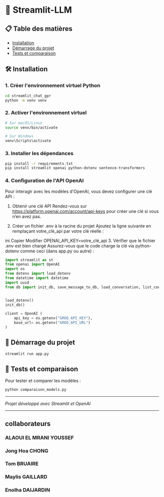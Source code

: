 # 🚀 Streamlit-LLM

## 📋 Table des matières
- [Installation](#installation)
- [Démarrage du projet](#démarrage-du-projet)
- [Tests et comparaison](#tests-et-comparaison)

## 🛠️ Installation

### 1. Créer l'environnement virtuel Python
```bash
cd streamlit_chat_gpr
python -m venv venv
```

### 2. Activer l'environnement virtuel
```bash
# Sur macOS/Linux
source venv/bin/activate

# Sur Windows
venv\Scripts\activate
```

### 3. Installer les dépendances
```bash
pip install -r requirements.txt
pip install streamlit openai python-dotenv sentence-transformers
```

### 4. Configuration de l'API OpenAI

Pour interagir avec les modèles d'OpenAI, vous devez configurer une clé API :

1. Obtenir une clé API
Rendez-vous sur https://platform.openai.com/account/api-keys pour créer une clé si vous n’en avez pas.

2. Créer un fichier .env à la racine du projet
Ajoutez la ligne suivante en remplaçant votre_clé_api par votre clé réelle :

ini
Copier
Modifier
OPENAI_API_KEY=votre_clé_api
3. Vérifier que le fichier .env est bien chargé
Assurez-vous que le code charge la clé via python-dotenv comme ceci (dans app.py ou autre) :
```python
import streamlit as st
from openai import OpenAI
import os
from dotenv import load_dotenv
from datetime import datetime
import uuid
from db import init_db, save_message_to_db, load_conversation, list_conversations, delete_conversation_from_db


load_dotenv()
init_db()

client = OpenAI (
    api_key = os.getenv("GROQ_API_KEY"),
    base_url= os.getenv("GROQ_API_URL")
)
```

## 🚀 Démarrage du projet
```bash
streamlit run app.py
```

## 🧪 Tests et comparaison
Pour tester et comparer les modèles :
```bash
python comparaison_models.py
```

---
*Projet développé avec Streamlit et OpenAI*

---

##  collaborateurs

### ALAOUI EL MRANI YOUSSEF
### Jong Hoa CHONG
### Tom BRUAIRE
### Maylis GAILLARD
### Enolha DAIJARDIN
